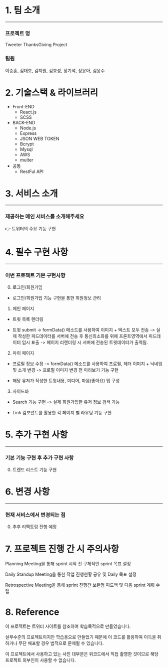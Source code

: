 # 1. 팀 소개

---

### 프로젝트 명

Tweeter ThanksGiving Project

### 팀원

이승훈, 김대호, 김지원, 김효성, 장기석, 정윤아, 김응수

# 2. 기술스택 & 라이브러리
<ul>
  <li>Front-END
    <ul>
      <li>React.js</li>
      <li>SCSS</li>
    </ul>
  </li>
  <li>BACK-END
    <ul>
      <li>Node.js</li>
      <li>Express</li>
      <li>JSON WEB TOKEN</li>
      <li>Bcrypt</li>
      <li>Mysql</li>
      <li>AWS</li>
      <li>multer</li>
    </ul>
  </li>
  <li>공통
    <ul>
      <li>RestFul API</li>
    </ul>
  </li>
</ul>


# 3. 서비스 소개

---

### 제공하는 메인 서비스를 소개해주세요

<aside>
👉 트위터의 주요 기능 구현

</aside>

# 4. 필수 구현 사항

---

### 이번 프로젝트 기본 구현사항

<aside>

0. 로그인/회원가임 

- 로그인/회원가입 기능 구현을 통한 회원정보 관리

1. 메인 페이지

- 트윗 목록 렌더링

- 트윗 submit
 -> formData() 메소드를 사용하여 이미지 + 텍스트 모두 전송
 -> 실제 작성한 피드데이터를 서버에 전송 후 통신최소화를 위헤 프론트영역에서 피드데이터 임시 표출
 -> 페이지 리렌더링 시 서버에 전송된 트윗데이터가 출력됨.

2. 마이 페이지

- 프로필 정보 수정
 -> formData() 메소드를 사용하여 프로필, 헤더 이미지 + 닉네임 및 소개 변경
 -> 프로필 이미지 변경 전 미리보기 기능 구현

- 해당 유저가 작성한 트윗내용, 미디어, 마음(좋아요) 탭 구성

3. 사이드바

- Search 기능 구현
 -> 실제 회원가입한 유저 정보 검색 가능 

- Link 컴포넌트를 활용한 각 페이지 별 라우팅 기능 구현

</aside>

# 5. 추가 구현 사항

---


### 기본 기능 구현 후 추가 구현 사항

<aside>

0. 트렌드 리스트 기능 구현 

</aside>

# 6. 변경 사항

---

### 현재 서비스에서 변경되는 점

<aside>

0. 추후 리팩토링 진행 예정

</aside>


# 7. 프로젝트 진행 간 시 주의사항

Planning Meeting을 통해 sprint 시작 전 구체적인 sprint 목표 설정

Daily Standup Meeting을 통한 작업 진행현황 공유 및 Daily 목표 설정

Retrospective Meeting을 통해 sprint 진행간 보완점 피드백 및 다음 sprint 계획 수립



# 8. Reference 

이 프로젝트는 트위터 사이트를 참조하여 학습목적으로 만들었습니다.

실무수준의 프로젝트이지만 학습용으로 만들었기 때문에 이 코드를 활용하여 이득을 취하거나 무단 배포할 경우 법적으로 문제될 수 있습니다.

이 프로젝트에서 사용하고 있는 사진 대부분은 위코드에서 직접 촬영한 것이므로 해당 프로젝트 외부인이 사용할 수 없습니다.
